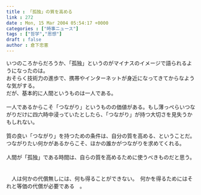 ```yaml
---
title : 「孤独」の質を高める
link : 272
date : Mon, 15 Mar 2004 05:54:17 +0000
categories : ["時事ニュース"]
tags : ["哲学","思想"]
draft : false
author : 倉下忠憲
---
```


いつのころからだろうか、「孤独」というのがマイナスのイメージで語られるようになったのは。<BR>おそらく技術力の進歩で、携帯やインターネットが身近になってきてからなような気がする。<BR>だが、基本的に人間というものは一人である。<BR><BR>一人であるからこそ「つながり」というものの価値がある。もし薄っぺらいつながりだけに四六時中浸っていたとしたら、「つながり」が持つ大切さを見失うかもしれない。<BR><BR>質の良い「つながり」を持つための条件は、自分の質を高める、ということだ。つながりたい何かがあるからこそ、ほかの誰かがつながりを求めてくれる。<BR><BR>人間が「孤独」である時間は、自らの質を高めるために使うべきものだと思う。<BR><BR>　<BR>　人は何かの代償無しには、何も得ることができない。　何かを得るためにはそれと等価の代償が必要である　。<br><br>
